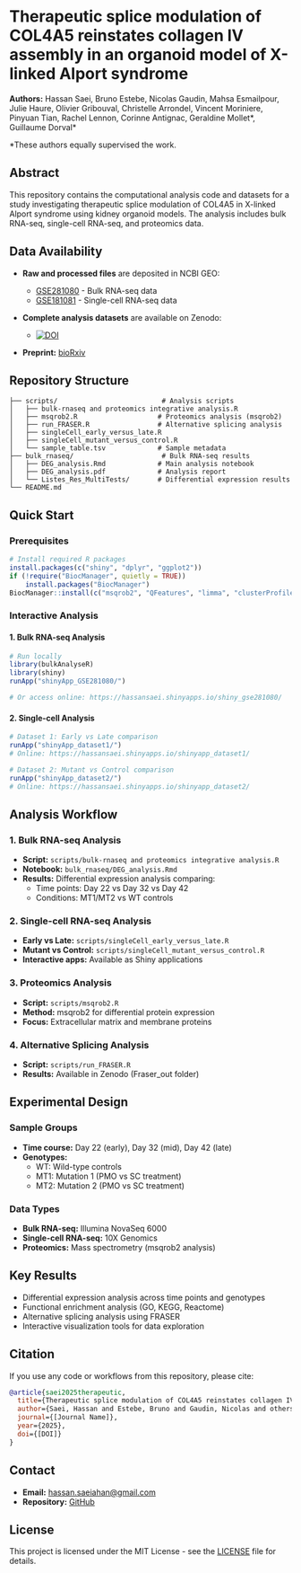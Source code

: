 # Therapeutic splice modulation of COL4A5 reinstates collagen IV assembly in an organoid model of X-linked Alport syndrome

**Authors:** Hassan Saei, Bruno Estebe, Nicolas Gaudin, Mahsa Esmailpour, Julie Haure, Olivier Gribouval, Christelle Arrondel, Vincent Moriniere, Pinyuan Tian, Rachel Lennon, Corinne Antignac, Geraldine Mollet*, Guillaume Dorval*

*These authors equally supervised the work.

## Abstract

This repository contains the computational analysis code and datasets for a study investigating therapeutic splice modulation of COL4A5 in X-linked Alport syndrome using kidney organoid models. The analysis includes bulk RNA-seq, single-cell RNA-seq, and proteomics data.

## Data Availability

- **Raw and processed files** are deposited in NCBI GEO:
  - [GSE281080](https://www.ncbi.nlm.nih.gov/geo/query/acc.cgi?acc=GSE281080) - Bulk RNA-seq data
  - [GSE181081](https://www.ncbi.nlm.nih.gov/geo/query/acc.cgi?acc=GSE181081) - Single-cell RNA-seq data

- **Complete analysis datasets** are available on Zenodo:
  - [![DOI](https://zenodo.org/badge/DOI/10.5281/zenodo.16585561.svg)](https://doi.org/10.5281/zenodo.16585561)

- **Preprint:** [bioRxiv](https://www.biorxiv.org/content/10.1101/2025.06.10.658776v1)

## Repository Structure

```
├── scripts/                          # Analysis scripts
│   ├── bulk-rnaseq and proteomics integrative analysis.R
│   ├── msqrob2.R                    # Proteomics analysis (msqrob2)
│   ├── run_FRASER.R                 # Alternative splicing analysis
│   ├── singleCell_early_versus_late.R
│   ├── singleCell_mutant_versus_control.R
│   └── sample_table.tsv             # Sample metadata
├── bulk_rnaseq/                      # Bulk RNA-seq results
│   ├── DEG_analysis.Rmd             # Main analysis notebook
│   ├── DEG_analysis.pdf             # Analysis report
│   └── Listes_Res_MultiTests/       # Differential expression results
└── README.md
```

## Quick Start

### Prerequisites

```r
# Install required R packages
install.packages(c("shiny", "dplyr", "ggplot2"))
if (!require("BiocManager", quietly = TRUE))
    install.packages("BiocManager")
BiocManager::install(c("msqrob2", "QFeatures", "limma", "clusterProfiler"))
```

### Interactive Analysis

#### 1. Bulk RNA-seq Analysis
```r
# Run locally
library(bulkAnalyseR)
library(shiny)
runApp("shinyApp_GSE281080/")

# Or access online: https://hassansaei.shinyapps.io/shiny_gse281080/
```

#### 2. Single-cell Analysis
```r
# Dataset 1: Early vs Late comparison
runApp("shinyApp_dataset1/")
# Online: https://hassansaei.shinyapps.io/shinyapp_dataset1/

# Dataset 2: Mutant vs Control comparison  
runApp("shinyApp_dataset2/")
# Online: https://hassansaei.shinyapps.io/shinyapp_dataset2/
```

## Analysis Workflow

### 1. Bulk RNA-seq Analysis
- **Script:** `scripts/bulk-rnaseq and proteomics integrative analysis.R`
- **Notebook:** `bulk_rnaseq/DEG_analysis.Rmd`
- **Results:** Differential expression analysis comparing:
  - Time points: Day 22 vs Day 32 vs Day 42
  - Conditions: MT1/MT2 vs WT controls

### 2. Single-cell RNA-seq Analysis
- **Early vs Late:** `scripts/singleCell_early_versus_late.R`
- **Mutant vs Control:** `scripts/singleCell_mutant_versus_control.R`
- **Interactive apps:** Available as Shiny applications

### 3. Proteomics Analysis
- **Script:** `scripts/msqrob2.R`
- **Method:** msqrob2 for differential protein expression
- **Focus:** Extracellular matrix and membrane proteins

### 4. Alternative Splicing Analysis
- **Script:** `scripts/run_FRASER.R`
- **Results:** Available in Zenodo (Fraser_out folder)

## Experimental Design

### Sample Groups
- **Time course:** Day 22 (early), Day 32 (mid), Day 42 (late)
- **Genotypes:** 
  - WT: Wild-type controls
  - MT1: Mutation 1 (PMO vs SC treatment)
  - MT2: Mutation 2 (PMO vs SC treatment)

### Data Types
- **Bulk RNA-seq:** Illumina NovaSeq 6000
- **Single-cell RNA-seq:** 10X Genomics
- **Proteomics:** Mass spectrometry (msqrob2 analysis)

## Key Results

- Differential expression analysis across time points and genotypes
- Functional enrichment analysis (GO, KEGG, Reactome)
- Alternative splicing analysis using FRASER
- Interactive visualization tools for data exploration

## Citation

If you use any code or workflows from this repository, please cite:

```bibtex
@article{saei2025therapeutic,
  title={Therapeutic splice modulation of COL4A5 reinstates collagen IV assembly in an organoid model of X-linked Alport syndrome},
  author={Saei, Hassan and Estebe, Bruno and Gaudin, Nicolas and others},
  journal={[Journal Name]},
  year={2025},
  doi={[DOI]}
}
```

## Contact

- **Email:** hassan.saeiahan@gmail.com
- **Repository:** [GitHub](https://github.com/[username]/Saei_JCI_Insight_2025)

## License

This project is licensed under the MIT License - see the [LICENSE](LICENSE) file for details.

